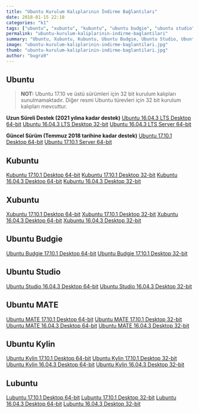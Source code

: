 ```yaml
---
title: "Ubuntu Kurulum Kalıplarının İndirme Bağlantıları"
date: 2018-01-15 22:10
categories: "k1"
tags: ["ubuntu", "xubuntu", "kubuntu", "ubuntu budgie", "ubuntu studio", "ubuntu kylin", "lubuntu"]
permalink: "ubuntu-kurulum-kaliplarinin-indirme-baglantilari"
summary: "Ubuntu, Xubuntu, Kubuntu, Ubuntu Budgie, Ubuntu Studio, Ubuntu Kylin ve Lubuntu kurulum kalıplarının indirme bağlantılarını içerir."
image: "ubuntu-kurulum-kaliplarinin-indirme-baglantilari.jpg"
thumb: "ubuntu-kurulum-kaliplarinin-indirme-baglantilari.jpg"
author: "bugra9"
---
```

## Ubuntu

> **NOT:** Ubuntu 17.10 ve üstü sürümleri için 32 bit kurulum kalıpları sunulmamaktadır. Diğer resmi Ubuntu türevleri için 32 bit kurulum kalıpları mevcuttur.
  

**Uzun Süreli Destek (2021 yılına kadar destek)**
[Ubuntu 16.04.3 LTS Desktop 64-bit](http://releases.ubuntu.com/16.04.3/ubuntu-16.04.3-desktop-amd64.iso)
[Ubuntu 16.04.3 LTS Desktop 32-bit](http://releases.ubuntu.com/16.04.3/ubuntu-16.04.3-desktop-i386.iso)
[Ubuntu 16.04.3 LTS Server 64-bit](http://releases.ubuntu.com/16.04.3/ubuntu-16.04.3-server-amd64.iso)

**Güncel Sürüm (Temmuz 2018 tarihine kadar destek)**
[Ubuntu 17.10.1 Desktop 64-bit](http://releases.ubuntu.com/17.10.1/ubuntu-17.10.1-desktop-amd64.iso)
[Ubuntu 17.10.1 Server 64-bit](http://releases.ubuntu.com/17.10.1/ubuntu-17.10.1-server-amd64.iso)

## Kubuntu
[Kubuntu 17.10.1 Desktop 64-bit](http://cdimage.ubuntu.com/kubuntu/releases/17.10.1/release/kubuntu-17.10.1-desktop-amd64.iso)
[Kubuntu 17.10.1 Desktop 32-bit](http://cdimage.ubuntu.com/kubuntu/releases/17.10.1/release/kubuntu-17.10.1-desktop-i386.iso)
[Kubuntu 16.04.3 Desktop 64-bit](http://cdimage.ubuntu.com/kubuntu/releases/16.04.3/release/kubuntu-16.04.3-desktop-amd64.iso)
[Kubuntu 16.04.3 Desktop 32-bit](http://cdimage.ubuntu.com/kubuntu/releases/16.04.3/release/kubuntu-16.04.3-desktop-i386.iso)

## Xubuntu
[Xubuntu 17.10.1 Desktop 64-bit](http://cdimage.ubuntu.com/xubuntu/releases/17.10.1/release/xubuntu-17.10.1-desktop-amd64.iso)
[Xubuntu 17.10.1 Desktop 32-bit](http://cdimage.ubuntu.com/xubuntu/releases/17.10.1/release/xubuntu-17.10.1-desktop-i386.iso)
[Xubuntu 16.04.3 Desktop 64-bit](http://cdimage.ubuntu.com/xubuntu/releases/16.04.3/release/xubuntu-16.04.3-desktop-amd64.iso)
[Xubuntu 16.04.3 Desktop 32-bit](http://cdimage.ubuntu.com/xubuntu/releases/16.04.3/release/xubuntu-16.04.3-desktop-i386.iso)

## Ubuntu Budgie
[Ubuntu Budgie 17.10.1 Desktop 64-bit](http://cdimage.ubuntu.com/ubuntu-budgie/releases/17.10.1/release/ubuntu-budgie-17.10.1-desktop-amd64.iso)
[Ubuntu Budgie 17.10.1 Desktop 32-bit](http://cdimage.ubuntu.com/ubuntu-budgie/releases/17.10.1/release/ubuntu-budgie-17.10.1-desktop-i386.iso)

## Ubuntu Studio
[Ubuntu Studio 16.04.3 Desktop 64-bit](http://cdimage.ubuntu.com/ubuntustudio/releases/16.04.3/release/ubuntustudio-16.04.3-dvd-amd64.iso)
[Ubuntu Studio 16.04.3 Desktop 32-bit](http://cdimage.ubuntu.com/ubuntustudio/releases/16.04.3/release/ubuntustudio-16.04.3-dvd-i386.iso)

## Ubuntu MATE
[Ubuntu MATE 17.10.1 Desktop 64-bit](http://cdimage.ubuntu.com/ubuntu-mate/releases/17.10.1/release/ubuntu-mate-17.10.1-desktop-amd64.iso)
[Ubuntu MATE 17.10.1 Desktop 32-bit](http://cdimage.ubuntu.com/ubuntu-mate/releases/17.10.1/release/ubuntu-mate-17.10.1-desktop-i386.iso)
[Ubuntu MATE 16.04.3 Desktop 64-bit](http://cdimage.ubuntu.com/ubuntu-mate/releases/16.04.3/release/ubuntu-mate-16.04.3-desktop-amd64.iso)
[Ubuntu MATE 16.04.3 Desktop 32-bit](http://cdimage.ubuntu.com/ubuntu-mate/releases/16.04.3/release/ubuntu-mate-16.04.3-desktop-i386.iso)

## Ubuntu Kylin
[Ubuntu Kylin 17.10.1 Desktop 64-bit](http://cdimage.ubuntu.com/ubuntukylin/releases/17.10.1/release/ubuntukylin-17.10.1-desktop-amd64.iso)
[Ubuntu Kylin 17.10.1 Desktop 32-bit](http://cdimage.ubuntu.com/ubuntukylin/releases/17.10.1/release/ubuntukylin-17.10.1-desktop-i386.iso)
[Ubuntu Kylin 16.04.3 Desktop 64-bit](http://cdimage.ubuntu.com/ubuntukylin/releases/16.04.3/release/ubuntukylin-16.04.3-desktop-amd64.iso)
[Ubuntu Kylin 16.04.3 Desktop 32-bit](http://cdimage.ubuntu.com/ubuntukylin/releases/16.04.3/release/ubuntukylin-16.04.3-desktop-i386.iso)

## Lubuntu
[Lubuntu 17.10.1 Desktop 64-bit](http://cdimage.ubuntu.com/lubuntu/releases/17.10.1/release/lubuntu-17.10.1-desktop-amd64.iso)
[Lubuntu 17.10.1 Desktop 32-bit](http://cdimage.ubuntu.com/lubuntu/releases/17.10.1/release/lubuntu-17.10.1-desktop-i386.iso)
[Lubuntu 16.04.3 Desktop 64-bit](http://cdimage.ubuntu.com/lubuntu/releases/16.04.3/release/lubuntu-16.04.3-desktop-amd64.iso)
[Lubuntu 16.04.3 Desktop 32-bit](http://cdimage.ubuntu.com/lubuntu/releases/16.04.3/release/lubuntu-16.04.3-desktop-i386.iso)
